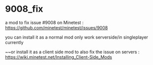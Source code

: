 # 9008_fix

a mod to fix issue #9008 on Minetest :
https://github.com/minetest/minetest/issues/9008

you can install it as a normal mod
only work serverside/in singleplayer currently

~~or install it as a client side mod to also fix the issue on servers :
https://wiki.minetest.net/Installing_Client-Side_Mods
